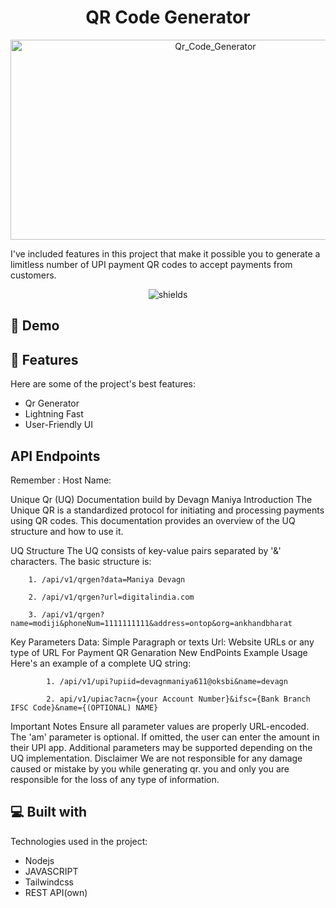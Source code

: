 <h1 align="center" id="title">QR Code Generator</h1>

<p align="center"><img src="https://socialify.git.ci/devagn611/One-Qr-Gen/image?font=KoHo&language=1&name=1&owner=1&pattern=Circuit%20Board&stargazers=1&theme=Auto" alt="Qr_Code_Generator" width="640" height="320" /></p>

<p id="description">I've included features in this project that make it possible you to generate a limitless number of UPI payment QR codes to accept payments from customers.</p>

<p align="center"><img src="https://img.shields.io/badge/license-GPL-blue" alt="shields"></p>

<h2>🚀 Demo</h2>

<!-- [Click Here](https://unique-qr-generator.onrender.com) -->

<!-- <h2>Project Screenshots:</h2>

</br><p>Home Page</p>
<img src="https://drive.google.com/uc?export=view&amp;id=1FoYh_maJhcA0JrbStfuppaLPdDDOIQvx" alt="project-screenshot" width="600" height="400/">

</br><p>UPI ID BASED </p>
<img src="https://drive.google.com/uc?export=view&amp;id=10mc-6jiFmTYLl1N2vDDdczER3_FWcMN6" alt="project-screenshot" width="700" height="400/">

</br><p>A/C NO and IFSC Code Based</p>
<img src="https://drive.google.com/uc?export=view&amp;id=1LBrGH7rKnbjfYZJkr1GYQjUwL3GCIGFI" alt="project-screenshot" width="700" height="400/">

  
   -->
   
<h2>🧐 Features</h2>

Here are some of the project's best features:

*   Qr Generator
*   Lightning Fast
*   User-Friendly UI


<h2>API Endpoints </h2>

Remember :
Host Name: 
<!-- 1.https://multi-qr-code-generator.vercel.app </br>
2.https://unique-qr-generator.onrender.com -->



Unique Qr (UQ) Documentation
build by Devagn Maniya
Introduction
The Unique QR is a standardized protocol for initiating and processing payments using QR codes. This documentation provides an overview of the UQ structure and how to use it.

UQ Structure
The UQ consists of key-value pairs separated by '&' characters. The basic structure is:

        1. /api/v1/qrgen?data=Maniya Devagn

        2. /api/v1/qrgen?url=digitalindia.com

        3. /api/v1/qrgen?name=modiji&phoneNum=1111111111&address=ontop&org=ankhandbharat
          
        
Key Parameters
Data: Simple Paragraph or texts
Url: Website URLs or any type of URL
For Payment QR Genaration
New EndPoints
Example Usage
Here's an example of a complete UQ string:

            1. /api/v1/upi?upiid=devagnmaniya611@oksbi&name=devagn

            2. api/v1/upiac?acn={your Account Number}&ifsc={Bank Branch IFSC Code}&name={(OPTIONAL) NAME}

        
Important Notes
Ensure all parameter values are properly URL-encoded.
The 'am' parameter is optional. If omitted, the user can enter the amount in their UPI app.
Additional parameters may be supported depending on the UQ implementation.
Disclaimer
We are not responsible for any damage caused or mistake by you while generating qr.
you and only you are responsible for the loss of any type of information.


  
  
<h2>💻 Built with</h2>

Technologies used in the project:

*   Nodejs 
*   JAVASCRIPT
*   Tailwindcss
*   REST API(own)




